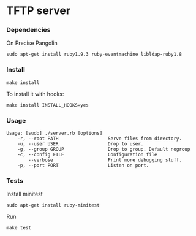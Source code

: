 # TFTP server

### Dependencies

On Precise Pangolin

    sudo apt-get install ruby1.9.3 ruby-eventmachine libldap-ruby1.8

### Install

    make install

To install it with hooks:

    make install INSTALL_HOOKS=yes

### Usage

    Usage: [sudo] ./server.rb [options]
        -r, --root PATH                  Serve files from directory.
        -u, --user USER                  Drop to user.
        -g, --group GROUP                Drop to group. Default nogroup
        -c, --config FILE                Configuration file
            --verbose                    Print more debugging stuff.
        -p, --port PORT                  Listen on port.


### Tests

Install minitest

    sudo apt-get install ruby-minitest

Run

    make test
